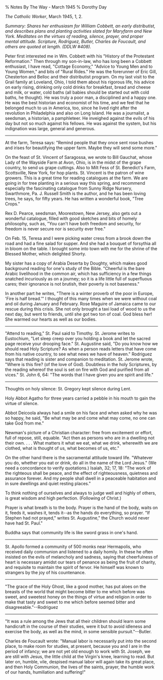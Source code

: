 % Notes By The Way - March 1945
% Dorothy Day

*The Catholic Worker*, March 1945, 1, 2.

*Summary: Shares her enthusiasm for William Cobbett, an early
distributist, and describes plans and planting activities slated for
Maryfarm and New York. Meditates on the virtues of reading, silence,
prayer, and proper mental attitude. Scripture, Rodriguez, Butler,
Charles de Foucault, and others are quoted at length. (DDLW \#408).*

Peter first interested me in Wm. Cobbett with his "History of the
Protestant Reformation." Then through my son-in-law, who has long been a
Cobbett enthusiast, I have read, "Cottage Economy," "Advice to Young Men
and to Young Women," and bits of "Rural Rides." He was the forerunner of
Eric Gill, Chesterton and Belloc and their distributist program. On my
last visit to the Grail family at Loveland, Ohio, I told them about his
rigorous life, his advice on early rising, drinking only cold drinks for
breakfast, bread and cheese and milk, or water, cold baths (all babies
should be started out with cold baths, he thought). He was truly a poor
man, a disciplined and a happy one. He was the best historian and
economist of his time, and we feel that he belonged much to us in
America, too, since he lived right after the revolution in Philadelphia
and also on Long Island. He was a journalist, a seedsman, a historian, a
pamphleteer. He inveighed against the evils of his day but not so much
against his fellows. He was against the system, but his indignation was
large, general and generous.

- - -

At the farm, Teresa says: "Remind people that they once sent rose bushes
and irises for beautifying the upper farm. Maybe they will send some
more."

On the feast of St. Vincent of Saragossa, we wrote to Bill Gauchat,
whose Lady of the Wayside Farm at Avon, Ohio, is in the midst of the
grape country, to send us grape cuttings. Also to Milt Fess of St.
Benedict's Farm, Scottsville, New York, for hop plants. St. Vincent is
the patron of wine growers. This is a great time for reading catalogues
at the farm. We are going in for tree planting in a serious way this
spring, and recommend especially the fascinating catalogue from Sunny
Ridge Nursery, Swarthmore, Pa. J. Russell Smith is the author, and he
has been loving trees, he says, for fifty years. He has written a
wonderful book, "Tree Crops."

Rex D. Pearce, seedsman, Moorestown, New Jersey, also gets out a
wonderful catalogue, filled with good sketches and bits of homely
philosophy, such as, "You can't have both freedom and security, for
freedom is never secure nor is security ever free."

On Feb. 15, Teresa and I were picking water cress from a brook down the
road and had a fine salad for supper. And she had a bouquet of forsythia
all in bloom on the table. I brought some into town with me for the
shrine of the Blessed Mother, which delighted Shorty.

My sister has a copy of Arabia Deserta by Doughty, which makes good
background reading for one's study of the Bible. "Cheerful is the bare
Arabic livelihood in the common air, which has sufficiency in a few
things snatched incuriously as on a journey; so it is a life little full
of superfluous cares; their ignorance is not brutish, their poverty is
not baseness."

In another part he writes, "There is a winter proverb of the poor in
Europe, 'Fire is half bread.'" I thought of this many times when we were
without coal and oil during January and February. Rose Maguire of
Jamaica came to our rescue during this crisis. She not only brought a
taxi load of wood to us the next day, but went to friends, until she got
two ton of coal. God bless her! She warmed our hearts as well as our
bodies.

- - -

"Attend to reading," St. Paul said to Timothy. St. Jerome writes to
Eustochium, "Let sleep creep over you holding a book and let the sacred
page receive your drooping face." St. Augustine said, "Do you know how
we should read Holy Scripture? As when a person reads letters that have
come from his native country, to see what news we have of heaven."
Rodriguez says that reading is sister and companion to meditation. St.
Jerome wrote, "Where is this fire? (of the love of God). Doubtless in
the holy Scriptures, by the reading whereof the soul is set on fire with
God and purified from all vices." St. John 6, 64: "The words that I have
given you are spirit and life."

- - -

Thoughts on holy silence: St. Gregory kept silence during Lent.

Holy Abbot Agatho for three years carried a pebble in his mouth to gain
the virtue of silence.

Abbot Deicoola always had a smile on his face and when asked why he was
so happy, he said, "Be what may be and come what may come, no one can
take God from me."

Newman's picture of a Christian character: free from excitement or
effort, full of repose, still, equable. "Act then as persons who are in
a dwelling not their own. . . . What matters it what we eat, what we
drink, wherewith we are clothed, what is thought of us, what becomes of
us, etc."

On the other hand there is the sacramental attitude toward life.
"Whatever you do, whether you eat or drink, do all in the name of the
Lord Jesus." (We need a concordance to verify quotations.) Isaiah, 32;
17, 18: "The work of the righteous shall be peace, and the effect of
righteousness, quietness and assurance forever. And my people shall
dwell in a peaceable habitation and in sure dwellings and quiet resting
places."

To think nothing of ourselves and always to judge well and highly of
others, is great wisdom and high perfection. (Following of Christ.)

Prayer is what breath is to the body. Prayer is the hand of the body,
waits on it, feeds it, washes it, tends it--as the hands do everything,
so prayer. "If Stephen had not prayed," writes St. Augustine," the
Church would never have had St. Paul."

Buddha says that community life is like sword grass in one's hand.

- - -

St. Apollo formed a community of 500 monks near Hermapolis, who received
daily communion and listened to a daily homily. In these he often
insisted on the evils of melancholy and sadness, saying that
cheerfulness of heart is necessary amidst our tears of penance as being
the fruit of charity, and requisite to maintain the spirit of fervor. He
himself was known to strangers by the joy of his countenance.

- - -

"The grace of the Holy Ghost, like a good mother, has put aloes on the
breasts of the world that might become bitter to me which before was
sweet, and sweetest honey on the things of virtue and religion in order
to make that tasty and sweet to me which before seemed bitter and
disagreeable."--Rodriguez

- - -

"It was a rule among the Jews that all their children should learn some
handicraft in the course of their studies, were it but to avoid idleness
and exercise the body, as well as the mind, in some sensible
pursuit."--Butler.

Charles de Foucault wrote: "Manual labor is necessarily put into the
second place, to make room for studies, at present, because you and I
are in the period of infancy; we are not yet old enough to work with St.
Joseph, we are still with Jesus, the little child at the Virgin's knee,
learning to read. But later on, humble, vile, despised manual labor will
again take its great place, and then Holy Communion, the lives of the
saints, prayer, the humble work of our hands, humiliation and
suffering!"
